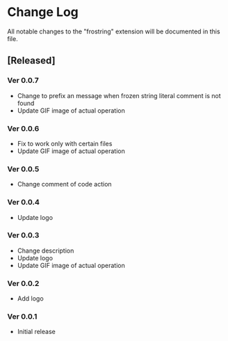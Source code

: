 # Change Log

All notable changes to the "frostring" extension will be documented in this file.

## [Released]

### Ver 0.0.7

* Change to prefix an message when frozen string literal comment is not found
* Update GIF image of actual operation

### Ver 0.0.6

* Fix to work only with certain files
* Update GIF image of actual operation

### Ver 0.0.5

* Change comment of code action

### Ver 0.0.4

* Update logo

### Ver 0.0.3

* Change description
* Update logo
* Update GIF image of actual operation

### Ver 0.0.2

* Add logo

### Ver 0.0.1

* Initial release
